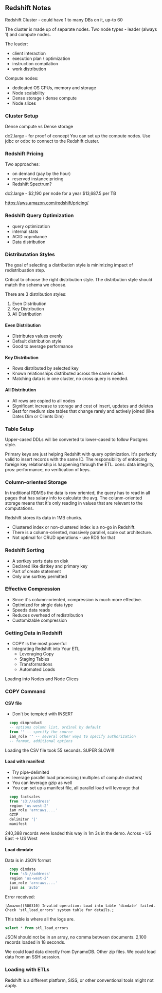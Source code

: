 ## Redshift Notes

Redshift Cluster - could have 1 to many DBs on it, up-to 60

The cluster is made up of separate nodes.
Two node types - leader (always 1) and compute nodes.

The leader:
* client interaction
* execution plan \ optimization
* instruction compilation
* work distribution

Compute nodes:
* dedicated OS CPUs, memory and storage
* Node scalability
* Dense storage \ dense compute
* Node slices

### Cluster Setup

Dense compute vs Dense storage

dc2.large - for proof of concept
You can set up the compute nodes.
Use jdbc or odbc to connect to the Redshift cluster.

### Redshift Pricing

Two approaches:
* on demand (pay by the hour)
* reserved instance pricing
* Redshift Spectrum?

dc2.large - $2,190 per node for a year
$13,687.5 per TB

https://aws.amazon.com/redshift/pricing/

### Redshift Query Optimization

* query optimization
* internal stats
* ACID copmliance
* Data distribution

### Distributation Styles

The goal of selecting a distribution style is minimizing impact of redistribuation step.

Critical to choose the right distribution style.
The distribution style should match the schema we choose.

There are 3 distribution styles:
1. Even Distribution
2. Key Distribution
3. All Distribution

#### Even Distribution
* Distributes values evenly
* Default distribution style
* Good to average performance

#### Key Distribution
* Rows distributed by selected key
* Known relationships distributed across the same nodes
* Matching data is in one cluster, no cross query is needed.

#### All Distribution
* All rows are copied to all nodes
* Significant increase to storage and cost of insert, updates and deletes
* Best for medium size tables that change rarely and actively joined (like Dates Dim or Clients Dim)

### Table Setup

Upper-cased DDLs will be converted to lower-cased to follow Postgres style.

Primary keys are just helping Redshift with query optimization. It's perfectly valid to insert records with the same ID. The responsibility of enforcing foreign key relationship is happening through the ETL. cons: data integrity, pros: performance, no verification of keys.

### Column-oriented Storage

In traditional RDMSs the data is row oriented, the query has to read in all pages that has salary info to calculate the avg. The colunm-oriented storage means that it's only reading in values that are relevant to the computations.

Redshift stores its data in 1MB chunks.

* Clustered index or non-clustered index is a no-go in Redshift.
* There is a column-oriented, massively parallel, scale out architecture.
* Not optimal for CRUD operations - use RDS for that

### Redshift Sorting

* A sortkey sorts data on disk
* Declared like distkey and primary key
* Part of create statement
* Only one sortkey permitted

### Effective Compression

* Since it's column-oriented, compression is much more effective.
* Optimized for single data type
* Speeds data reads
* Reduces overhead of redistribution
* Customizable compression

### Getting Data in Redshift

* COPY is the most powerful
* Integrating Redshift into Your ETL
   - Leveraging Copy
   - Staging Tables
   - Transformations
   - Automated Loads

Loading into Nodes and Node Clices

### COPY Command

#### CSV file

* Don't be tempted with INSERT

```sql
  copy dimproduct
  -- options column list, ordinal by default
  from '' -- specify the source
  iam_role '' -- several other ways to specify authorization
  -- format, additional options
```

Loading the CSV file took 55 seconds. SUPER SLOW!!!

#### Load with manifest

* Try pipe-delimited
* leverage parallel load processing (multiples of compute clusters)
* You can leverage gzip as well
* You can set up a manifest file, all parallel load will leverage that

```sql
  copy factsales
  from 's3://address'
  region 'us-west-2'
  iam_role 'arn:aws....'
  GZIP
  delimiter '|'
  manifest
```

240,388 records were loaded this way in 1m 3s in the demo.
Across - US East -> US West

#### Load dimdate
Data is in JSON format

```sql
  copy dimdate
  from 's3://address'
  region 'us-west-2'
  iam_role 'arn:aws....'
  json as 'auto'
```
Error received:
```
[Amazon](500310) Invalid operation: Load into table 'dimdate' failed. Check 'stl_load_errors' system table for details.;
```

This table is where all the logs are.

```sql
select * from stl_load_errors
```

JSON should not be in an array, no comma between documents.
2,100 records loaded in 18 seconds.

We could load data directly from DynamoDB.
Other zip files.
We could load data from an SSH sesssion.

### Loading with ETLs

Redshift is a different platform, SISS, or other conventional tools might not apply.
